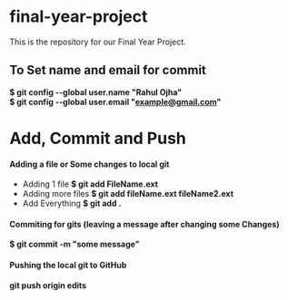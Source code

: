 # final-year-project
This is the repository for our Final Year Project. 


## To Set name and email for commit 
__$ git config --global user.name "Rahul Ojha"__<br/>
__$ git config --global user.email "example@gmail.com"__

# Add, Commit and Push
#### Adding a file or Some changes to local git 
* Adding 1 file
    __$ git add FileName.ext__
* Adding more files 
    __$ git add fileName.ext fileName2.ext__
* Add Everything
    __$ git add .__

#### Commiting for gits (leaving a message after changing some Changes) 
__$ git commit -m "some message"__ 

#### Pushing the local git to GitHub
__git push origin edits__


